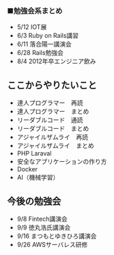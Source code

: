 ### ■勉強会系まとめ
* 5/12 IOT展
* 6/3 Ruby on Rails講習
* 6/11 落合陽一講演会
* 6/28 Rails勉強会
* 8/4 2012年卒エンジニア飲み

## ここからやりたいこと
* 達人プログラマー　再読
* 達人プログラマー　まとめ
* リーダブルコード　通読
* リーダブルコード　まとめ
* アジャイルザムライ　再読
* アジャイルザムライ　まとめ
* PHP Laraval
* 安全なアプリケーションの作り方
* Docker
* AI（機械学習）

## 今後の勉強会
* 9/8 Fintech講演会
* 9/9 徳丸浩氏講演会
* 9/16 まつもとゆきひろ講演会
* 9/26 AWSサーバレス研修
